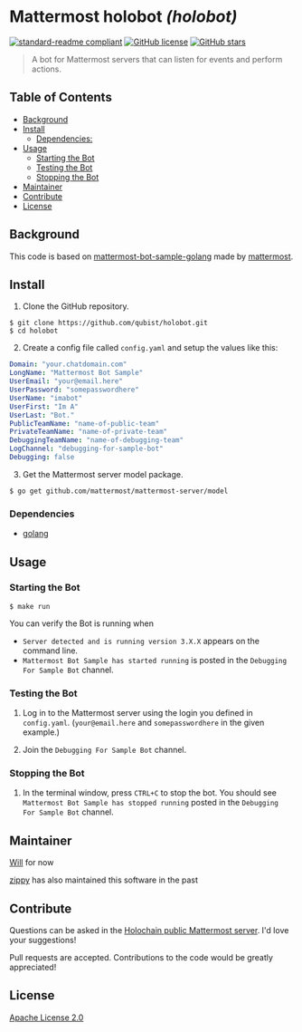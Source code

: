 # Mattermost holobot _(holobot)_

[![standard-readme compliant](https://img.shields.io/badge/readme%20style-standard-brightgreen.svg?style=flat)](https://github.com/RichardLitt/standard-readme)
[![GitHub license](https://img.shields.io/github/license/qubist/holobot.svg)](https://github.com/qubist/holobot/blob/master/LICENSE.txt)
[![GitHub stars](https://img.shields.io/github/stars/qubist/holobot.svg)](https://github.com/qubist/holobot/stargazers)

>  A bot for Mattermost servers that can listen for events and perform actions.

## Table of Contents

- [Background](#background)
- [Install](#install)
	- [Dependencies:](#dependencies)
- [Usage](#usage)
	- [Starting the Bot](#starting-the-bot)
	- [Testing the Bot](#testing-the-bot)
	- [Stopping the Bot](#stopping-the-bot)
- [Maintainer](#maintainer)
- [Contribute](#contribute)
- [License](#license)

## Background

This code is based on [mattermost-bot-sample-golang](https://github.com/mattermost/mattermost-bot-sample-golang) made by [mattermost](https://github.com/mattermost).

## Install

1. Clone the GitHub repository.
```
$ git clone https://github.com/qubist/holobot.git
$ cd holobot
```

2. Create a config file called `config.yaml` and setup the values like this:
```yaml
Domain: "your.chatdomain.com"
LongName: "Mattermost Bot Sample"
UserEmail: "your@email.here"
UserPassword: "somepasswordhere"
UserName: "imabot"
UserFirst: "Im A"
UserLast: "Bot."
PublicTeamName: "name-of-public-team"
PrivateTeamName: "name-of-private-team"
DebuggingTeamName: "name-of-debugging-team"
LogChannel: "debugging-for-sample-bot"
Debugging: false
```

3. Get the Mattermost server model package.
```
$ go get github.com/mattermost/mattermost-server/model
```

### Dependencies
* [golang](https://golang.org/)

## Usage

### Starting the Bot
```
$ make run
```
You can verify the Bot is running when
  - `Server detected and is running version 3.X.X` appears on the command line.
  - `Mattermost Bot Sample has started running` is posted in the `Debugging For Sample Bot` channel.

### Testing the Bot
1. Log in to the Mattermost server using the login you defined in `config.yaml`. (`your@email.here` and `somepasswordhere` in the given example.)

2. Join the `Debugging For Sample Bot` channel.

### Stopping the Bot
1. In the terminal window, press `CTRL+C` to stop the bot. You should see `Mattermost Bot Sample has stopped running` posted in the `Debugging For Sample Bot` channel.

## Maintainer
[Will](https://github.com/qubist/) for now

[zippy](https://github.com/zippy/) has also maintained this software in the past

## Contribute
Questions can be asked in the [Holochain public Mattermost server](https://chat.holochain.net). I'd love your suggestions!

Pull requests are accepted. Contributions to the code would be greatly appreciated!

## License

[Apache License 2.0](/LICENSE.txt)
